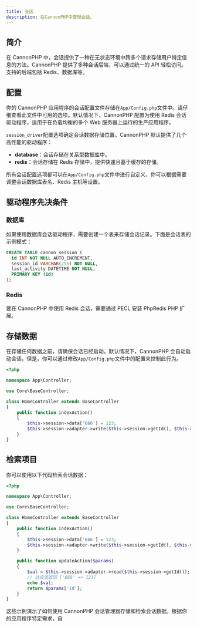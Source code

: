 ```yaml
---
title: 会话
description: 在CannonPHP中管理会话。
---
```


## 简介

在 CannonPHP 中，会话提供了一种在无状态环境中跨多个请求存储用户特定信息的方法。CannonPHP 提供了多种会话后端，可以通过统一的 API 轻松访问。支持的后端包括 Redis、数据库等。

## 配置

你的 CannonPHP 应用程序的会话配置文件存储在`App/Config.php`文件中。请仔细查看此文件中可用的选项。默认情况下，CannonPHP 配置为使用 Redis 会话驱动程序，适用于在负载均衡的多个 Web 服务器上运行的生产应用程序。

`session_driver`配置选项确定会话数据存储位置。CannonPHP 默认提供了几个高性能的驱动程序：

- **database**：会话存储在关系型数据库中。
- **redis**：会话存储在 Redis 存储中，提供快速且基于缓存的存储。

所有会话配置选项都可以在`App/Config.php`文件中进行自定义，你可以根据需要调整会话数据库表名、Redis 主机等设置。

## 驱动程序先决条件

### 数据库

如果使用数据库会话驱动程序，需要创建一个表来存储会话记录。下面是会话表的示例模式：

```sql
CREATE TABLE cannon_session (
  id INT NOT NULL AUTO_INCREMENT,
  session_id VARCHAR(255) NOT NULL,
  last_activity DATETIME NOT NULL,
  PRIMARY KEY (id)
);
```

### Redis

要在 CannonPHP 中使用 Redis 会话，需要通过 PECL 安装 PhpRedis PHP 扩展。

## 存储数据

在存储任何数据之前，请确保会话已经启动。默认情况下，CannonPHP 会自动启动会话。但是，你可以通过修改`App/Config.php`文件中的配置来控制此行为。

```php
<?php

namespace App\Controller;

use Core\BaseController;

class HomeController extends BaseController
{
    public function indexAction()
    {
        $this->session->data['666'] = 123;
        $this->session->adapter->write($this->session->getId(), $this->session->data);
    }
}
```

## 检索项目

你可以使用以下代码检索会话数据：

```php
<?php

namespace App\Controller;

use Core\BaseController;

class HomeController extends BaseController
{
    public function indexAction()
    {
        $this->session->data['666'] = 123;
        $this->session->adapter->write($this->session->getId(), $this->session->data);
    }

    public function updateAction($params)
    {
        $val = $this->session->adapter->read($this->session->getId());
        // 这应该返回 ['666' => 123]
        echo $val;
        return $params['id'];
    }
}
```

这些示例演示了如何使用 CannonPHP 会话管理器存储和检索会话数据。根据你的应用程序特定需求，自
